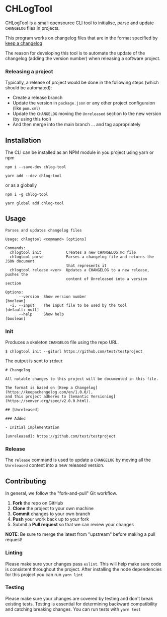 # CHLogTool

CHLogTool is a small opensource CLI tool to initialise, parse and update `CHANGELOG` files in projects.

This program works on changelog files that are in the format specified by [keep a changelog](https://keepachangelog.com/)

The reason for developing this tool is to automate the update of the changelog (adding the version number) when releasing a software project.

### Releasing a project

Typically, a release of project would be done in the following steps (which should be automated):
- Create a release branch
- Update the version in `package.json` or any other project configuraion (like `pom.xml`)
- Update the `CHANGELOG` moving the `Unreleased` section to the new version (by using this tool)
- And then merge into the main branch ... and tag appropriately

## Installation

The CLI can be installed as an NPM module in you project using yarn or npm

```
npm i --save-dev chlog-tool
```

```
yarn add --dev chlog-tool
```

or as a globally

```
npm i -g chlog-tool
```

```
yarn global add chlog-tool
```

## Usage

```
Parses and updates changelog files

Usage: chlogtool <command> [options]

Commands:
  chlogtool init           Creates a new CHANGELOG.md file
  chlogtool parse          Parses a changelog file and returns the JSON document
                           that represents it
  chlogtool release <ver>  Updates a CHANGELOG to a new release, pushes the
                           content of Unreleased into a version section

Options:
      --version  Show version number                                   [boolean]
  -i, --input    The input file to be used by the tool           [default: null]
      --help     Show help                                             [boolean]
```

### Init

Produces a skeleton `CHANGELOG` file using the repo URL.

```
$ chlogtool init --giturl https://github.com/test/testproject
```
The output is sent to `stdout`
```
# Changelog

All notable changes to this project will be documented in this file.

The format is based on [Keep a Changelog](https://keepachangelog.com/en/1.0.0/),
and this project adheres to [Semantic Versioning](https://semver.org/spec/v2.0.0.html).

## [Unreleased]

### Added 

- Initial implementation

[unreleased]: https://github.com/test/testproject
```

### Release

The `release` command is used to update a `CHANGELOG` by moving all the `Unreleased` content into a new released version.

## Contributing

In general, we follow the "fork-and-pull" Git workflow.

 1. **Fork** the repo on GitHub
 2. **Clone** the project to your own machine
 3. **Commit** changes to your own branch
 4. **Push** your work back up to your fork
 5. Submit a **Pull request** so that we can review your changes

**NOTE**: Be sure to merge the latest from "upstream" before making a pull request!

### Linting

Please make sure your changes pass `eslint`. This will help make sure code is consistent throughout
the project. After installing the node dependencies for this project you can run `yarn lint`

### Testing

Please make sure your changes are covered by testing and don't break existing tests. Testing is
essential for determining backward compatibility and catching breaking changes. You can run
tests with `yarn test`